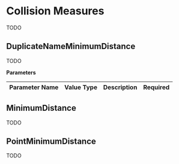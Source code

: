 # Collision Measures

TODO

## DuplicateNameMinimumDistance

TODO


**Parameters**

Parameter Name | Value Type | Description | Required
------------ | ------------- | ------------- | -------------

## MinimumDistance

TODO

## PointMinimumDistance

TODO